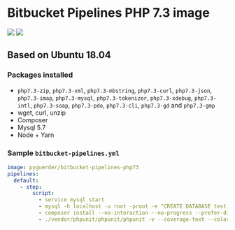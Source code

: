 # Bitbucket Pipelines PHP 7.3 image

[![](https://images.microbadger.com/badges/version/pyguerder/bitbucket-pipelines-php73.svg)](https://microbadger.com/images/pyguerder/bitbucket-pipelines-php73 "Get your own version badge on microbadger.com") [![](https://images.microbadger.com/badges/image/pyguerder/bitbucket-pipelines-php73.svg)](https://microbadger.com/images/pyguerder/bitbucket-pipelines-php73 "Get your own image badge on microbadger.com")

## Based on Ubuntu 18.04

### Packages installed

- `php7.3-zip`, `php7.3-xml`, `php7.3-mbstring`, `php7.3-curl`, `php7.3-json`, `php7.3-imap`, `php7.3-mysql`, `php7.3-tokenizer`, `php7.3-xdebug`, `php7.3-intl`, `php7.3-soap`, `php7.3-pdo`, `php7.3-cli`, `php7.3-gd` and `php7.3-gmp`
- wget, curl, unzip
- Composer
- Mysql 5.7
- Node + Yarn

### Sample `bitbucket-pipelines.yml`

```YAML
image: pyguerder/bitbucket-pipelines-php73
pipelines:
  default:
    - step:
        script:
          - service mysql start
          - mysql -h localhost -u root -proot -e "CREATE DATABASE test;"
          - composer install --no-interaction --no-progress --prefer-dist
          - ./vendor/phpunit/phpunit/phpunit -v --coverage-text --colors=never --stderr
```

